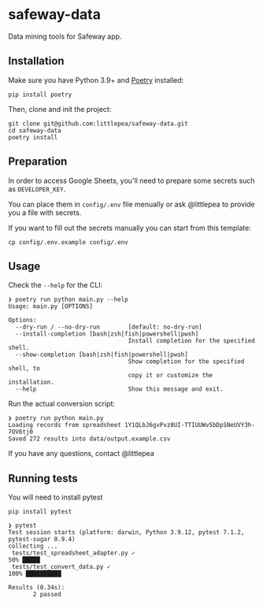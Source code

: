 # safeway-data

Data mining tools for Safeway app.

## Installation

Make sure you have Python 3.9+ and [Poetry](https://python-poetry.org/docs/) installed:

```shell
pip install poetry
```

Then, clone and init the project:

```shell
git clone git@github.com:littlepea/safeway-data.git
cd safeway-data
poetry install
```

## Preparation

In order to access Google Sheets, you'll need to prepare some secrets such as `DEVELOPER_KEY`.

You can place them in `config/.env` file menually or ask @littlepea to provide you a file with secrets.

If you want to fill out the secrets manually you can start from this template:

```shell
cp config/.env.example config/.env
```

## Usage

Check the `--help` for the CLI:

```shell
❯ poetry run python main.py --help
Usage: main.py [OPTIONS]

Options:
  --dry-run / --no-dry-run        [default: no-dry-run]
  --install-completion [bash|zsh|fish|powershell|pwsh]
                                  Install completion for the specified shell.
  --show-completion [bash|zsh|fish|powershell|pwsh]
                                  Show completion for the specified shell, to
                                  copy it or customize the installation.
  --help                          Show this message and exit.
```

Run the actual conversion script:

```shell
❯ poetry run python main.py          
Loading records from spreadsheet 1Y1QLbJ6gvPvz8UI-TTIUUWv5bDpSNeUVY3h-7OV6tj0
Saved 272 results into data/output.example.csv
```

If you have any questions, contact @littlepea

## Running tests
You will need to install pytest 
```shell
pip install pytest
```

```shell
❯ pytest
Test session starts (platform: darwin, Python 3.9.12, pytest 7.1.2, pytest-sugar 0.9.4)
collecting ... 
 tests/test_spreadsheet_adapter.py ✓                                                                                                                                                                      50% █████     
 tests/test_convert_data.py ✓                                                                                                                                                                            100% ██████████

Results (0.34s):
       2 passed
```